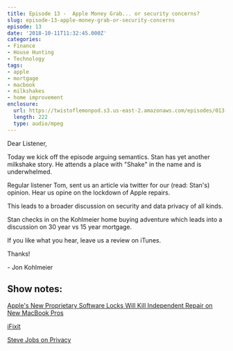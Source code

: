 ```yaml
---
title: Episode 13 -  Apple Money Grab... or security concerns?
slug: episode-13-apple-money-grab-or-security-concerns
episode: 13
date: '2018-10-11T11:32:45.000Z'
categories:
- Finance
- House Hunting
- Technology
tags:
- apple
- mortgage
- macbook
- milkshakes
- home improvement
enclosure:
  url: https://twistoflemonpod.s3.us-east-2.amazonaws.com/episodes/013-lwatol-20181011.mp3
  length: 222
  type: audio/mpeg
---
```


Dear Listener,

Today we kick off the episode arguing semantics. Stan has yet another milkshake story. He attends a place with "Shake" in the name and is underwhelmed.

Regular listener Tom, sent us an article via twitter for our (read: Stan's) opinion. Hear us opine on the lockdown of Apple repairs.

This leads to a broader discussion on security and data privacy of all kinds.

Stan checks in on the Kohlmeier home buying adventure which leads into a discussion on 30 year vs 15 year mortgage.

If you like what you hear, leave us a review on iTunes.

Thanks!

\- Jon Kohlmeier

## Show notes:

[Apple's New Proprietary Software Locks Will Kill Independent Repair on New MacBook Pros](https://motherboard.vice.com/en_us/article/yw9qk7/macbook-pro-software-locks-prevent-independent-repair)

[iFixit](https://www.ifixit.com)

[Steve Jobs on Privacy](https://youtu.be/39iKLwlUqBo)
